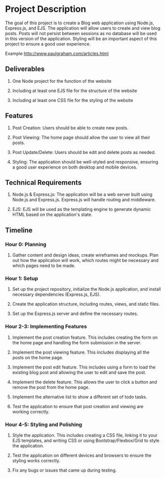# Project Description

The goal of this project is to create a Blog web application using Node.js, Express.js, and EJS. The application will allow users to create and view blog posts. Posts will not persist between sessions as no database will be used in this version of the application. Styling will be an important aspect of this project to ensure a good user experience.



Example
http://www.paulgraham.com/articles.html



## Deliverables

1. One Node project for the function of the website

2. Including at least one EJS file for the structure of the website

3. Including at least one CSS file for the styling of the website



## Features
1. Post Creation: Users should be able to create new posts.

2. Post Viewing: The home page should allow the user to view all their posts.

3. Post Update/Delete: Users should be edit and delete posts as needed.

4. Styling: The application should be well-styled and responsive, ensuring a good user experience on both desktop and mobile devices.



## Technical Requirements
1. Node.js & Express.js: The application will be a web server built using Node.js and Express.js. Express.js will handle routing and middleware.

2. EJS: EJS will be used as the templating engine to generate dynamic HTML based on the application's state.



## Timeline

### Hour 0: Planning

1. Gather content and design ideas, create wireframes and mockups. Plan out how the application will work, which routes might be necessary and which pages need to be made.



### Hour 1:  Setup

1. Set up the project repository, initialize the Node.js application, and install necessary dependencies (Express.js, EJS).

2. Create the application structure, including routes, views, and static files.

3. Set up the Express.js server and define the necessary routes.



### Hour 2-3: Implementing Features

1. Implement the post creation feature. This includes creating the form on the home page and handling the form submission in the server.

2. Implement the post viewing feature. This includes displaying all the posts on the home page.

3. Implement the post edit feature. This includes using a form to load the existing blog post and allowing the user to edit and save the post.

4. Implement the delete feature. This allows the user to click a button and remove the post from the home page.

5. Implement the alternative list to show a different set of todo tasks.

6. Test the application to ensure that post creation and viewing are working correctly.



### Hour 4-5: Styling and Polishing

1. Style the application. This includes creating a CSS file, linking it to your EJS templates, and writing CSS or using Bootstrap/Flexbox/Grid to style the application.

2. Test the application on different devices and browsers to ensure the styling works correctly.

3. Fix any bugs or issues that came up during testing.